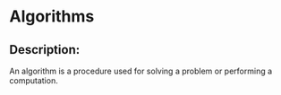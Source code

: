 # Algorithms
## Description:
An algorithm is a procedure used for solving a problem or performing a computation.
